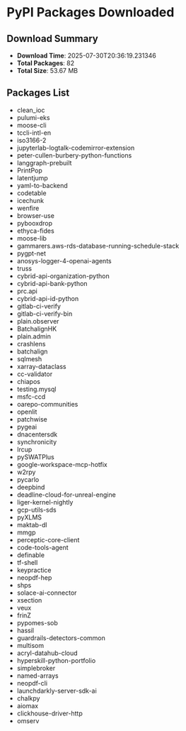 # PyPI Packages Downloaded

## Download Summary
- **Download Time**: 2025-07-30T20:36:19.231346
- **Total Packages**: 82
- **Total Size**: 53.67 MB

## Packages List
- clean_ioc
- pulumi-eks
- moose-cli
- tccli-intl-en
- iso3166-2
- jupyterlab-logtalk-codemirror-extension
- peter-cullen-burbery-python-functions
- langgraph-prebuilt
- PrintPop
- latentjump
- yaml-to-backend
- codetable
- icechunk
- wenfire
- browser-use
- pybooxdrop
- ethyca-fides
- moose-lib
- gammarers.aws-rds-database-running-schedule-stack
- pygpt-net
- anosys-logger-4-openai-agents
- truss
- cybrid-api-organization-python
- cybrid-api-bank-python
- prc.api
- cybrid-api-id-python
- gitlab-ci-verify
- gitlab-ci-verify-bin
- plain.observer
- BatchalignHK
- plain.admin
- crashlens
- batchalign
- sqlmesh
- xarray-dataclass
- cc-validator
- chiapos
- testing.mysql
- msfc-ccd
- oarepo-communities
- openlit
- patchwise
- pygeai
- dnacentersdk
- synchronicity
- lrcup
- pySWATPlus
- google-workspace-mcp-hotfix
- w2rpy
- pycarlo
- deepbind
- deadline-cloud-for-unreal-engine
- liger-kernel-nightly
- gcp-utils-sds
- pyXLMS
- maktab-dl
- mmgp
- perceptic-core-client
- code-tools-agent
- definable
- tf-shell
- keypractice
- neopdf-hep
- shps
- solace-ai-connector
- xsection
- veux
- frinZ
- pypomes-sob
- hassil
- guardrails-detectors-common
- multisom
- acryl-datahub-cloud
- hyperskill-python-portfolio
- simplebroker
- named-arrays
- neopdf-cli
- launchdarkly-server-sdk-ai
- chalkpy
- aiomax
- clickhouse-driver-http
- omserv
